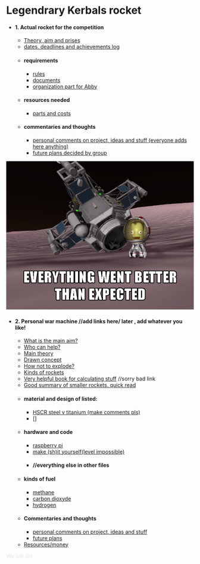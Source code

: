 # Legendrary Kerbals rocket
* #### 1. Actual rocket for the competition
    * [Theory, aim and prises](theory_aim_prices.md)
    * [dates, deadlines and achievements log](dates_deadlines_acheivements.md)
    * #### requirements
        * [rules](rules.md)
        * [documents](documents_required_stuff.md)
        * [organization part for Abby](for_abby.md)
    * #### resources needed
        * [parts and costs](parts_costs.md)
    * #### commentaries and thoughts
        * [personal comments on project, ideas and stuff (everyone adds here anything)](comment_compet.md)
        * [future plans decided by group](futur_plans_comp.md)
     
![Drag Racing](my_im.jpg)
* #### 2. Personal war machine //add links here\/ later , add whatever you like!
    * [What is the main aim?]() 
    * [Who can help?](who_help.md)
    * [Main theory]()
    * [Drawn concept]() 
    * [How not to explode?]() 
    * [Kinds of rockets]()
    * [Very helpful book for calculating stuff](https://cloudflare-ipfs.com/ipfs/bafykbzacecike6aafvfmssy6ppjohgp5qolkioxw5w5l2y6hxnvyf5pw2yk72?filename=Hill%20Peterson%20-%20Mechanics%20and%20thermodynamics%20of%20propulsion%20%281992%29.pdf) //sorry bad link
    * [Good summary of smaller rockets. quick read](https://spacha.github.io/How-to-Rocket/)
    * #### material and design of listed:
        * [HSCR steel v titanium (make comments pls)](https://dsiac.org/articles/high-strength-corrosion-resistant-steel-over-titanium-alloy-for-aircraft-critical-components/)
        * []
    * #### hardware and code
        * [raspberry pi]()
        * [make (sh)it yourself(level impossible)]()
        * #### //everything else in other files
    * #### kinds of fuel
        * [methane]()
        * [carbon dioxyde]()
        * [hydrogen](hydrogen.md)
    * #### Commentaries and thoughts
        * [personal comments on project, ideas and stuff]()
        * [future plans]()
    * [Resources/money](res_mon.md) 
    
    
 <font color="#e8e8e8"> We will die </font>


